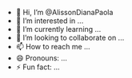 - 👋 Hi, I’m @AlissonDianaPaola
- 👀 I’m interested in ...
- 🌱 I’m currently learning ...
- 💞️ I’m looking to collaborate on ...
- 📫 How to reach me ...
- 😄 Pronouns: ...
- ⚡ Fun fact: ...

<!---
AlissonDianaPaola/AlissonDianaPaola is a ✨ special ✨ repository because its `README.md` (this file) appears on your GitHub profile.
You can click the Preview link to take a look at your changes.
--->
